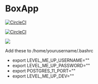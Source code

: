 # BoxApp

[![CircleCI](https://circleci.com/gh/niharikabhoi2020/BoxApp.svg?style=svg)](https://circleci.com/gh/niharikabhoi2020/BoxApp)

[![CircleCI](https://circleci.com/gh/niharikabhoi2020/BoxApp.svg?style=svg)](https://circleci.com/gh/niharikabhoi2020/BoxApp)

<a href="https://codeclimate.com/github/niharikabhoi2020/BoxApp/test_coverage"><img src="https://api.codeclimate.com/v1/badges/b9cec877afec85409ab1/test_coverage" /></a>

Add these to /home/yourusername/.bashrc

 * export LEVEL_ME_UP_USERNAME="<username>"
 * export LEVEL_ME_UP_PASSWORD="<password>"
 * export POSTGRES_11_PORT="<port number>"
 * export LEVEL_ME_UP_DEV="<database name>"
